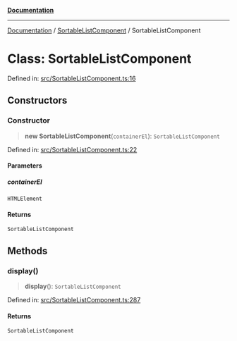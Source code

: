 [**Documentation**](../../README.md)

***

[Documentation](../../README.md) / [SortableListComponent](../README.md) / SortableListComponent

# Class: SortableListComponent

Defined in: [src/SortableListComponent.ts:16](https://github.com/Christian-Me/folder-to-tags-plugin/blob/1b47fd7d007d2f33409aeb5e2ff62bca31adb1cf/src/SortableListComponent.ts#L16)

## Constructors

### Constructor

> **new SortableListComponent**(`containerEl`): `SortableListComponent`

Defined in: [src/SortableListComponent.ts:22](https://github.com/Christian-Me/folder-to-tags-plugin/blob/1b47fd7d007d2f33409aeb5e2ff62bca31adb1cf/src/SortableListComponent.ts#L22)

#### Parameters

##### containerEl

`HTMLElement`

#### Returns

`SortableListComponent`

## Methods

### display()

> **display**(): `SortableListComponent`

Defined in: [src/SortableListComponent.ts:287](https://github.com/Christian-Me/folder-to-tags-plugin/blob/1b47fd7d007d2f33409aeb5e2ff62bca31adb1cf/src/SortableListComponent.ts#L287)

#### Returns

`SortableListComponent`
